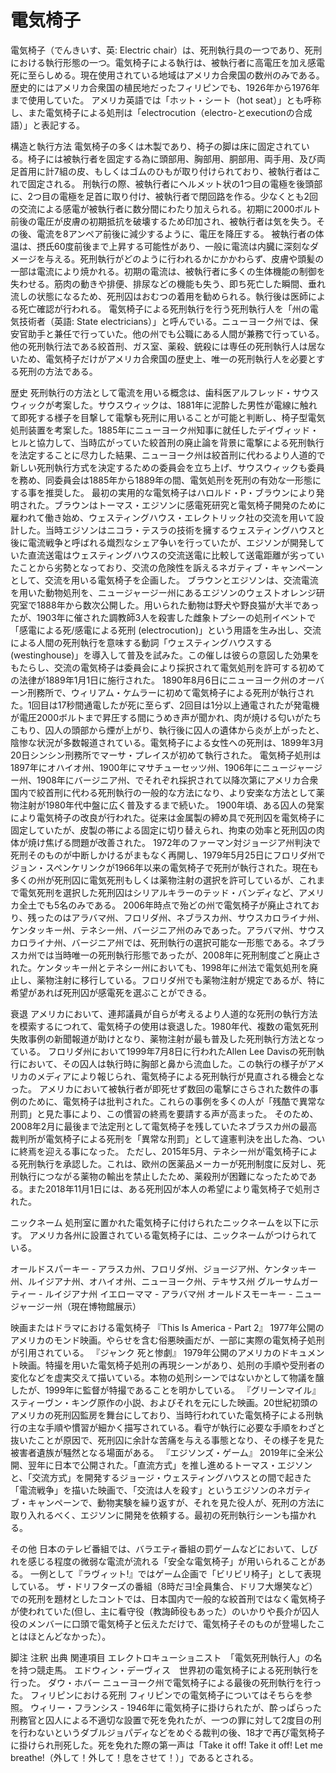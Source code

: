 # 電気椅子

電気椅子（でんきいす、英: Electric chair）は、死刑執行具の一つであり、死刑における執行形態の一つ。電気椅子による執行は、被執行者に高電圧を加え感電死に至らしめる。現在使用されている地域はアメリカ合衆国の数州のみである。歴史的にはアメリカ合衆国の植民地だったフィリピンでも、1926年から1976年まで使用していた。
アメリカ英語では「ホット・シート（hot seat）」とも呼称し、また電気椅子による処刑は「electrocution（electro-とexecutionの合成語）」と表記する。

構造と執行方法
電気椅子の多くは木製であり、椅子の脚は床に固定されている。椅子には被執行者を固定する為に頭部用、胸部用、胴部用、両手用、及び両足首用に計7組の皮、もしくはゴムのひもが取り付けられており、被執行者はこれで固定される。
刑執行の際、被執行者にヘルメット状の1つ目の電極を後頭部に、2つ目の電極を足首に取り付け、被執行者で閉回路を作る。少なくとも2回の交流による感電が被執行者に数分間にわたり加えられる。初期に2000ボルト前後の電圧が皮膚の初期抵抗を破壊するため印加され、被執行者は気を失う。その後、電流を8アンペア前後に減少するように、電圧を降圧する。
被執行者の体温は、摂氏60度前後まで上昇する可能性があり、一般に電流は内臓に深刻なダメージを与える。死刑執行がどのように行われるかにかかわらず、皮膚や頭髪の一部は電流により焼かれる。初期の電流は、被執行者に多くの生体機能の制御を失わせる。筋肉の動きや排便、排尿などの機能も失う、即ち死亡した瞬間、垂れ流しの状態になるため、死刑囚はおむつの着用を勧められる。執行後は医師による死亡確認が行われる。
電気椅子による死刑執行を行う死刑執行人を「州の電気技術者（英語: State electricians）」と呼んでいる。ニューヨーク州では、保安官助手と兼任で行っていた。他の州でも公職にある人間が兼務で行っている。他の死刑執行法である絞首刑、ガス室、薬殺、銃殺には専任の死刑執行人は居ないため、電気椅子だけがアメリカ合衆国の歴史上、唯一の死刑執行人を必要とする死刑の方法である。

歴史
死刑執行の方法として電流を用いる概念は、歯科医アルフレッド・サウスウィックが考案した。サウスウィックは、1881年に泥酔した男性が電線に触れて即死する様子を目撃して電撃も死刑に用いることが可能と判断し、椅子型電気処刑装置を考案した。1885年にニューヨーク州知事に就任したデイヴィッド・ヒルと協力して、当時広がっていた絞首刑の廃止論を背景に電撃による死刑執行を法定することに尽力した結果、ニューヨーク州は絞首刑に代わるより人道的で新しい死刑執行方式を決定するための委員会を立ち上げ、サウスウィックも委員を務め、同委員会は1885年から1889年の間、電気処刑を死刑の有効な一形態にする事を推奨した。
最初の実用的な電気椅子はハロルド・P・ブラウンにより発明された。ブラウンはトーマス・エジソンに感電死研究と電気椅子開発のために雇われて働き始め、ウェスティングハウス・エレクトリック社の交流を用いて設計した。当時エジソンはニコラ・テスラの技術を擁するウェスティングハウスと後に電流戦争と呼ばれる熾烈なシェア争いを行っていたが、エジソンが開発していた直流送電はウェスティングハウスの交流送電に比較して送電距離が劣っていたことから劣勢となっており、交流の危険性を訴えるネガティブ・キャンペーンとして、交流を用いる電気椅子を企画した。
ブラウンとエジソンは、交流電流を用いた動物処刑を、ニュージャージー州にあるエジソンのウェストオレンジ研究室で1888年から数次公開した。用いられた動物は野犬や野良猫が大半であったが、1903年に催された調教師3人を殺害した雌象トプシーの処刑イベントで「感電による死/感電による死刑 (electrocution)」という用語を生み出し、交流による人間の死刑執行を意味する動詞「ウェスティングハウスする (westinghouse)」を導入して普及を試みた。この催しは彼らの意図した効果をもたらし、交流の電気椅子は委員会により採択されて電気処刑を許可する初めての法律が1889年1月1日に施行された。 1890年8月6日にニューヨーク州のオーバーン刑務所で、ウィリアム・ケムラーに初めて電気椅子による死刑が執行された。1回目は17秒間通電したが死に至らず、2回目は1分以上通電されたが発電機が電圧2000ボルトまで昇圧する間にうめき声が聞かれ、肉が焼ける匂いがたちこもり、囚人の頭部から煙が上がり、執行後に囚人の遺体から炎が上がったと、陰惨な状況が多数報道されている。電気椅子による女性への死刑は、1899年3月20日シンシン刑務所でマーサ・プレイスが初めて執行された。
電気椅子処刑は1897年にオハイオ州、1900年にマサチューセッツ州、1906年にニュージャージー州、1908年にバージニア州、でそれぞれ採択されて以降次第にアメリカ合衆国内で絞首刑に代わる死刑執行の一般的な方法になり、より安楽な方法として薬物注射が1980年代中盤に広く普及するまで続いた。
1900年頃、ある囚人の発案により電気椅子の改良が行われた。従来は金属製の締め具で死刑囚を電気椅子に固定していたが、皮製の帯による固定に切り替えられ、拘束の効率と死刑囚の肉体が焼け焦げる問題が改善された。
1972年のファーマン対ジョージア州判決で死刑そのものが中断しかけるがまもなく再開し、1979年5月25日にフロリダ州でジョン・スペンケリンクが1966年以来の電気椅子で死刑が執行された。現在も多くの州が死刑囚に電気死刑もしくは薬物注射の選択を許可しているが、これまで電気死刑を選択した死刑囚はシリアルキラーのテッド・バンディなど、アメリカ全土でも5名のみである。
2006年時点で殆どの州で電気椅子が廃止されており、残ったのはアラバマ州、フロリダ州、ネブラスカ州、サウスカロライナ州、ケンタッキー州、テネシー州、バージニア州のみであった。アラバマ州、サウスカロライナ州、バージニア州では、死刑執行の選択可能な一形態である。ネブラスカ州では当時唯一の死刑執行形態であったが、2008年に死刑制度ごと廃止された。ケンタッキー州とテネシー州においても、1998年に州法で電気処刑を廃止し、薬物注射に移行している。フロリダ州でも薬物注射が規定であるが、特に希望があれば死刑囚が感電死を選ぶことができる。

衰退
アメリカにおいて、連邦議員が自らが考えるより人道的な死刑の執行方法を模索するにつれて、電気椅子の使用は衰退した。1980年代、複数の電気死刑失敗事例の新聞報道が助けとなり、薬物注射が最も普及した死刑執行方法となっている。
フロリダ州において1999年7月8日に行われたAllen Lee Davisの死刑執行において、その囚人は執行時に胸部と鼻から流血した。この執行の様子がアメリカのメディアにより報じられ、電気椅子による死刑執行が見直される機会となった。
アメリカにおいて被執行者が即死せず数回の電撃にさらされた数件の事例のために、電気椅子は批判された。これらの事例を多くの人が「残酷で異常な刑罰」と見た事により、この慣習の終焉を要請する声が高まった。
そのため、2008年2月に最後まで法定刑として電気椅子を残していたネブラスカ州の最高裁判所が電気椅子による死刑を「異常な刑罰」として違憲判決を出した為、ついに終焉を迎える事になった。
ただし、2015年5月、テネシー州が電気椅子による死刑執行を承認した。これは、欧州の医薬品メーカーが死刑制度に反対し、死刑執行につながる薬物の輸出を禁止したため、薬殺刑が困難になったためである。また2018年11月1日には、ある死刑囚が本人の希望により電気椅子で処刑された。

ニックネーム
処刑室に置かれた電気椅子に付けられたニックネームを以下に示す。
アメリカ各州に設置されている電気椅子には、ニックネームがつけられている。

オールドスパーキー - アラスカ州、フロリダ州、ジョージア州、ケンタッキー州、ルイジアナ州、オハイオ州、ニューヨーク州、テキサス州
グルーサムガーティー - ルイジアナ州
イエローママ - アラバマ州
オールドスモーキー - ニュージャージー州（現在博物館展示）

映画またはドラマにおける電気椅子
『This Is America - Part 2』
1977年公開のアメリカのモンド映画。やらせを含む俗悪映画だが、一部に実際の電気椅子処刑が引用されている。
『ジャンク 死と惨劇』
1979年公開のアメリカのドキュメント映画。特撮を用いた電気椅子処刑の再現シーンがあり、処刑の手順や受刑者の変化などを虚実交えて描いている。本物の処刑シーンではないかとして物議を醸したが、1999年に監督が特撮であることを明かしている。
『グリーンマイル』
スティーヴン・キング原作の小説、およびそれを元にした映画。20世紀初頭のアメリカの死刑囚監房を舞台にしており、当時行われていた電気椅子による刑執行の主な手順や慣習が細かく描写されている。看守が執行に必要な手順をわざと抜いたことが原因で、死刑囚に余計な苦痛を与える事態となり、その様子を見た被害者遺族が騒然となる場面がある。
『エジソンズ・ゲーム』
2019年に全米公開、翌年に日本で公開された。「直流方式」を推し進めるトーマス・エジソンと、「交流方式」を開発するジョージ・ウェスティングハウスとの間で起きた「電流戦争」を描いた映画で、「交流は人を殺す」というエジソンのネガティブ・キャンペーンで、動物実験を繰り返すが、それを見た役人が、死刑の方法に取り入れるべく、エジソンに開発を依頼する。最初の死刑執行シーンも描かれる。

その他
日本のテレビ番組では、バラエティ番組の罰ゲームなどにおいて、しびれを感じる程度の微弱な電流が流れる「安全な電気椅子」が用いられることがある。
一例として『ラヴィット!』ではゲーム企画で「ビリビリ椅子」として表現している。
ザ・ドリフターズの番組（8時だヨ!全員集合、ドリフ大爆笑など）での死刑を題材としたコントでは、日本国内で一般的な絞首刑ではなく電気椅子が使われていた(但し、主に看守役（教誨師役もあった）のいかりや長介が囚人役のメンバーに口頭で電気椅子と伝えただけで、電気椅子そのものが登場したことはほとんどなかった）。

脚注
注釈
出典
関連項目
エレクトロキューショニスト　「電気死刑執行人」の名を持つ競走馬。
エドウィン・デーヴィス　世界初の電気椅子による死刑執行を行った。
ダウ・ホバー ニューヨーク州で電気椅子による最後の死刑執行を行った。
フィリピンにおける死刑 フィリピンでの電気椅子についてはそちらを参照。
ウィリー・フランシス - 1946年に電気椅子に掛けられたが、酔っぱらった刑務官と囚人による不適切な設置で死を免れたが、一つの罪に対して2度目の刑を行わないというダブルジョパディなどをめぐる裁判の後、18才で再び電気椅子に掛けられ刑死した。死を免れた際の第一声は「Take it off! Take it off! Let me breathe!（外して！外して！息をさせて！）」であるとされる。